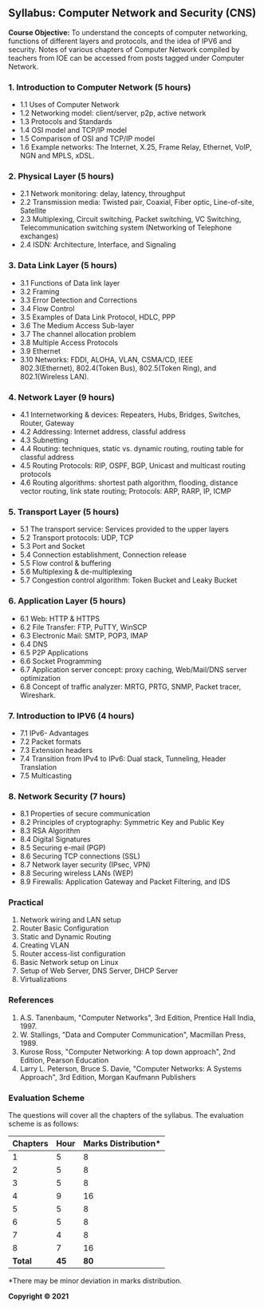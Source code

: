 ## Syllabus: Computer Network and Security (CNS)

**Course Objective:** To understand the concepts of computer networking, functions of different layers and protocols, and the idea of IPV6 and security. Notes of various chapters of Computer Network compiled by teachers from IOE can be accessed from posts tagged under Computer Network.

### 1. Introduction to Computer Network (5 hours)

* 1.1 Uses of Computer Network
* 1.2 Networking model: client/server, p2p, active network
* 1.3 Protocols and Standards
* 1.4 OSI model and TCP/IP model
* 1.5 Comparison of OSI and TCP/IP model
* 1.6 Example networks: The Internet, X.25, Frame Relay, Ethernet, VoIP, NGN and MPLS, xDSL.

### 2. Physical Layer (5 hours)

* 2.1 Network monitoring: delay, latency, throughput
* 2.2 Transmission media: Twisted pair, Coaxial, Fiber optic, Line-of-site, Satellite
* 2.3 Multiplexing, Circuit switching, Packet switching, VC Switching, Telecommunication switching system (Networking of Telephone exchanges)
* 2.4 ISDN: Architecture, Interface, and Signaling

### 3. Data Link Layer (5 hours)

* 3.1 Functions of Data link layer
* 3.2 Framing
* 3.3 Error Detection and Corrections
* 3.4 Flow Control
* 3.5 Examples of Data Link Protocol, HDLC, PPP
* 3.6 The Medium Access Sub-layer
* 3.7 The channel allocation problem
* 3.8 Multiple Access Protocols
* 3.9 Ethernet
* 3.10 Networks: FDDI, ALOHA, VLAN, CSMA/CD, IEEE 802.3(Ethernet), 802.4(Token Bus), 802.5(Token Ring), and 802.1(Wireless LAN).

### 4. Network Layer (9 hours)

* 4.1 Internetworking & devices: Repeaters, Hubs, Bridges, Switches, Router, Gateway
* 4.2 Addressing: Internet address, classful address
* 4.3 Subnetting
* 4.4 Routing: techniques, static vs. dynamic routing, routing table for classful address
* 4.5 Routing Protocols: RIP, OSPF, BGP, Unicast and multicast routing protocols
* 4.6 Routing algorithms: shortest path algorithm, flooding, distance vector routing, link state routing; Protocols: ARP, RARP, IP, ICMP

### 5. Transport Layer (5 hours)

* 5.1 The transport service: Services provided to the upper layers
* 5.2 Transport protocols: UDP, TCP
* 5.3 Port and Socket
* 5.4 Connection establishment, Connection release
* 5.5 Flow control & buffering
* 5.6 Multiplexing & de-multiplexing
* 5.7 Congestion control algorithm: Token Bucket and Leaky Bucket

### 6. Application Layer (5 hours)

* 6.1 Web: HTTP & HTTPS
* 6.2 File Transfer: FTP, PuTTY, WinSCP
* 6.3 Electronic Mail: SMTP, POP3, IMAP
* 6.4 DNS
* 6.5 P2P Applications
* 6.6 Socket Programming
* 6.7 Application server concept: proxy caching, Web/Mail/DNS server optimization
* 6.8 Concept of traffic analyzer: MRTG, PRTG, SNMP, Packet tracer, Wireshark.

### 7. Introduction to IPV6 (4 hours)

* 7.1 IPv6- Advantages
* 7.2 Packet formats
* 7.3 Extension headers
* 7.4 Transition from IPv4 to IPv6: Dual stack, Tunneling, Header Translation
* 7.5 Multicasting

### 8. Network Security (7 hours)

* 8.1 Properties of secure communication
* 8.2 Principles of cryptography: Symmetric Key and Public Key
* 8.3 RSA Algorithm
* 8.4 Digital Signatures
* 8.5 Securing e-mail (PGP)
* 8.6 Securing TCP connections (SSL)
* 8.7 Network layer security (IPsec, VPN)
* 8.8 Securing wireless LANs (WEP)
* 8.9 Firewalls: Application Gateway and Packet Filtering, and IDS

### Practical

1. Network wiring and LAN setup
2. Router Basic Configuration
3. Static and Dynamic Routing
4. Creating VLAN
5. Router access-list configuration
6. Basic Network setup on Linux
7. Setup of Web Server, DNS Server, DHCP Server
8. Virtualizations

### References

1. A.S. Tanenbaum, "Computer Networks", 3rd Edition, Prentice Hall India, 1997.
2. W. Stallings, "Data and Computer Communication", Macmillan Press, 1989.
3. Kurose Ross, "Computer Networking: A top down approach", 2nd Edition, Pearson Education
4. Larry L. Peterson, Bruce S. Davie, "Computer Networks: A Systems Approach", 3rd Edition, Morgan Kaufmann Publishers

### Evaluation Scheme

The questions will cover all the chapters of the syllabus. The evaluation scheme is as follows:

| Chapters | Hour | Marks Distribution* |
|---|---|---|
| 1 | 5 | 8 |
| 2 | 5 | 8 |
| 3 | 5 | 8 |
| 4 | 9 | 16 |
| 5 | 5 | 8 |
| 6 | 5 | 8 |
| 7 | 4 | 8 |
| 8 | 7 | 16 |
| **Total** | **45** | **80** |

*There may be minor deviation in marks distribution.

**Copyright &copy; 2021** 
